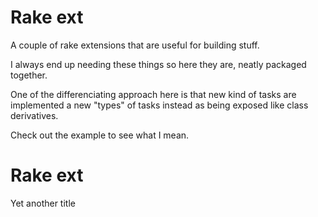 Rake ext
========

A couple of rake extensions that are useful for building stuff.

I always end up needing these things so here they are, neatly packaged
together.

One of the differenciating approach here is that new kind of tasks are
implemented a new "types" of tasks instead as being exposed like
class derivatives.

Check out the example to see what I mean.

Rake ext
========

Yet another title
